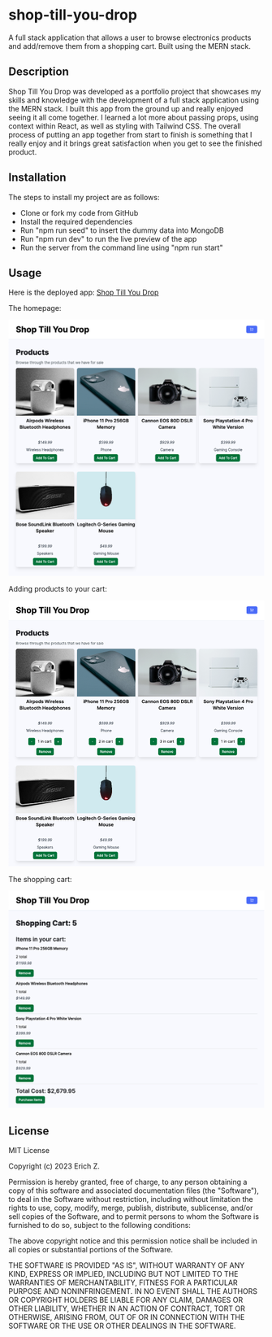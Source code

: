 # shop-till-you-drop
A full stack application that allows a user to browse electronics products and add/remove them from a shopping cart. Built using the MERN stack.

## Description
Shop Till You Drop was developed as a portfolio project that showcases my skills and knowledge with the development of a full stack application using the MERN stack. I built this app from the ground up and really enjoyed seeing it all come together. I learned a lot more about passing props, using context within React, as well as styling with Tailwind CSS. The overall process of putting an app together from start to finish is something that I really enjoy and it brings great satisfaction when you get to see the finished product.

## Installation

The steps to install my project are as follows:

- Clone or fork my code from GitHub
- Install the required dependencies
- Run "npm run seed" to insert the dummy data into MongoDB
- Run "npm run dev" to run the live preview of the app
- Run the server from the command line using "npm run start"

## Usage

Here is the deployed app:
[Shop Till You Drop](https://ezshoptillyoudrop.website/)

The homepage:

![Homepage](client/src/assets/image_1.png)

Adding products to your cart:

![Adding products](client/src/assets/image_2.png)

The shopping cart:

![Shopping cart](client/src/assets/image_3.png)

## License

MIT License

Copyright (c) 2023 Erich Z.

Permission is hereby granted, free of charge, to any person obtaining a copy of this software and associated documentation files (the "Software"), to deal in the Software without restriction, including without limitation the rights to use, copy, modify, merge, publish, distribute, sublicense, and/or sell copies of the Software, and to permit persons to whom the Software is furnished to do so, subject to the following conditions:

The above copyright notice and this permission notice shall be included in all copies or substantial portions of the Software.

THE SOFTWARE IS PROVIDED "AS IS", WITHOUT WARRANTY OF ANY KIND, EXPRESS OR IMPLIED, INCLUDING BUT NOT LIMITED TO THE WARRANTIES OF MERCHANTABILITY, FITNESS FOR A PARTICULAR PURPOSE AND NONINFRINGEMENT. IN NO EVENT SHALL THE AUTHORS OR COPYRIGHT HOLDERS BE LIABLE FOR ANY CLAIM, DAMAGES OR OTHER LIABILITY, WHETHER IN AN ACTION OF CONTRACT, TORT OR OTHERWISE, ARISING FROM, OUT OF OR IN CONNECTION WITH THE SOFTWARE OR THE USE OR OTHER DEALINGS IN THE SOFTWARE.
